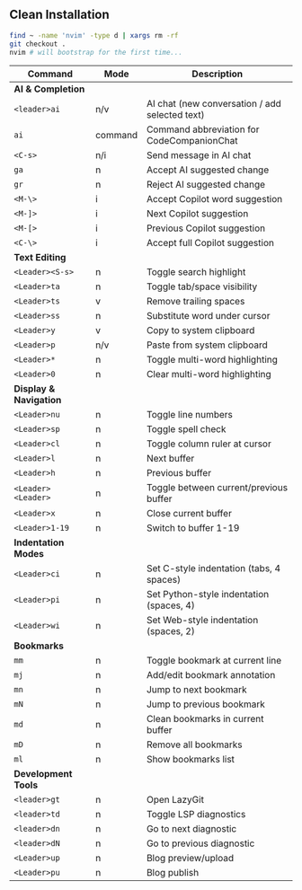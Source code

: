 ## Clean Installation
```sh
find ~ -name 'nvim' -type d | xargs rm -rf
git checkout .
nvim # will bootstrap for the first time...
```

| Command | Mode | Description |
|---------|------|-------------|
| **AI & Completion** |
| `<leader>ai` | n/v | AI chat (new conversation / add selected text) |
| `ai` | command | Command abbreviation for CodeCompanionChat |
| `<C-s>` | n/i | Send message in AI chat |
| `ga` | n | Accept AI suggested change |
| `gr` | n | Reject AI suggested change |
| `<M-\>` | i | Accept Copilot word suggestion |
| `<M-]>` | i | Next Copilot suggestion |
| `<M-[>` | i | Previous Copilot suggestion |
| `<C-\>` | i | Accept full Copilot suggestion |
| **Text Editing** |
| `<Leader><S-s>` | n | Toggle search highlight |
| `<Leader>ta` | n | Toggle tab/space visibility |
| `<Leader>ts` | v | Remove trailing spaces |
| `<Leader>ss` | n | Substitute word under cursor |
| `<Leader>y` | v | Copy to system clipboard |
| `<Leader>p` | n/v | Paste from system clipboard |
| `<Leader>*` | n | Toggle multi-word highlighting |
| `<Leader>0` | n | Clear multi-word highlighting |
| **Display & Navigation** |
| `<Leader>nu` | n | Toggle line numbers |
| `<Leader>sp` | n | Toggle spell check |
| `<Leader>cl` | n | Toggle column ruler at cursor |
| `<Leader>l` | n | Next buffer |
| `<Leader>h` | n | Previous buffer |
| `<Leader><Leader>` | n | Toggle between current/previous buffer |
| `<Leader>x` | n | Close current buffer |
| `<Leader>1-19` | n | Switch to buffer 1-19 |
| **Indentation Modes** |
| `<Leader>ci` | n | Set C-style indentation (tabs, 4 spaces) |
| `<Leader>pi` | n | Set Python-style indentation (spaces, 4) |
| `<Leader>wi` | n | Set Web-style indentation (spaces, 2) |
| **Bookmarks** |
| `mm` | n | Toggle bookmark at current line |
| `mj` | n | Add/edit bookmark annotation |
| `mn` | n | Jump to next bookmark |
| `mN` | n | Jump to previous bookmark |
| `md` | n | Clean bookmarks in current buffer |
| `mD` | n | Remove all bookmarks |
| `ml` | n | Show bookmarks list |
| **Development Tools** |
| `<leader>gt` | n | Open LazyGit |
| `<leader>td` | n | Toggle LSP diagnostics |
| `<leader>dn` | n | Go to next diagnostic |
| `<leader>dN` | n | Go to previous diagnostic |
| `<Leader>up` | n | Blog preview/upload |
| `<Leader>pu` | n | Blog publish |


